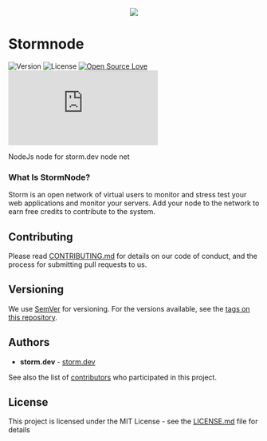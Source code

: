 <p align="center"><img src="https://user-images.githubusercontent.com/24509741/70376213-d149e300-1906-11ea-9497-c6505c798cdb.png"></p>

# Stormnode
![Version](https://img.shields.io/github/package-json/v/stormdotdev/stormnode)  ![License](https://img.shields.io/github/license/stormdotdev/stormnode)   [![Open Source Love](https://badges.frapsoft.com/os/v2/open-source.png?v=103)](https://github.com/ellerbrock/open-source-badges/)
![Size](https://img.shields.io/github/size/stormdotdev/stormnode/stormnode.js)

NodeJs node for storm.dev node net  


### What Is StormNode?
Storm is an open network of virtual users to monitor and stress test your web applications and monitor your servers. Add your node to the network to earn free credits to contribute to the system.

## Contributing

Please read [CONTRIBUTING.md](CONTRIBUTING.md) for details on our code of conduct, and the process for submitting pull requests to us.

## Versioning

We use [SemVer](http://semver.org/) for versioning. For the versions available, see the [tags on this repository](https://github.com/stormdotdev/stormnode/tags).

## Authors

* **storm.dev** - [storm.dev](https://storm.dev)

See also the list of [contributors](https://github.com/stormdotdev/stormnode/contributors) who participated in this project.

## License

This project is licensed under the MIT License - see the [LICENSE.md](LICENSE.md) file for details
